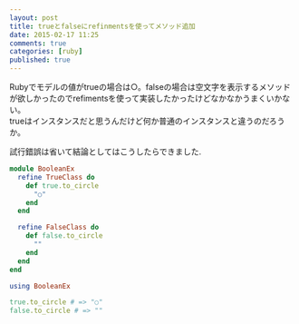 ```yaml
---
layout: post
title: trueとfalseにrefinmentsを使ってメソッド追加 
date: 2015-02-17 11:25
comments: true
categories: [ruby]
published: true
---
```




Rubyでモデルの値がtrueの場合は○。falseの場合は空文字を表示するメソッドが欲しかったのでrefimentsを使って実装したかったけどなかなかうまくいかない。  
trueはインスタンスだと思うんだけど何か普通のインスタンスと違うのだろうか。  
  
試行錯誤は省いて結論としてはこうしたらできました.  

``` ruby
module BooleanEx
  refine TrueClass do
    def true.to_circle
      "○"
    end
  end

  refine FalseClass do
    def false.to_circle
      ""
    end
  end
end

using BooleanEx

true.to_circle # => "○"
false.to_circle # => ""
```



